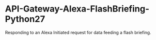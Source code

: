 # API-Gateway-Alexa-FlashBriefing-Python27
Responding to an Alexa Initiated request for data feeding a flash briefing.
